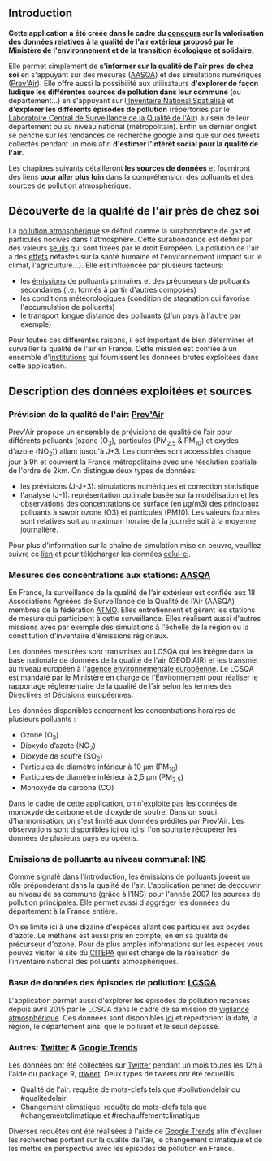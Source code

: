 ## Introduction

**Cette application a été créée dans le cadre du [concours](https://www.lcsqa.org/sites/default/files/Actualit%C3%A9s/A6-2018-09-REGLEMENT%20CONCOURS%20QA%20v03092018.pdf) sur la valorisation des données relatives à la qualité de l'air extérieur proposé par le Ministère de l'environnement et de la transition écologique et solidaire.**

Elle permet simplement de **s'informer sur la qualité de l'air près de chez soi** en s'appuyant sur des mesures ([AASQA](https://atmo-france.org/)) et des simulations numériques ([Prev'Air](http://www2.prevair.org/)). Elle offre aussi la possibilité aux utilisateurs **d'explorer de façon ludique les différentes sources de pollution dans leur commune** (ou département...) en s'appuyant sur l['Inventaire National Spatialisé](http://emissions-air.developpement-durable.gouv.fr/) et **d'explorer les différents épisodes de pollution** (répertoriés par le [Laboratoire Central de Surveillance de la Qualité de l'Air](https://www.lcsqa.org/fr)) au sein de leur département ou au niveau national (métropolitain). Enfin un dernier onglet se penche sur les tendances de recherche google ainsi que sur des tweets collectés pendant un mois afin **d'estimer l'intérêt social pour la qualité de l'air.**

Les chapitres suivants détailleront **les sources de données** et fourniront des liens **pour aller plus loin** dans la compréhension des polluants et des sources de pollution atmosphérique.

## Découverte de la qualité de l'air près de chez soi

La [pollution atmosphérique](http://www2.prevair.org/content/qualite-de-lair-et-enjeux-atmospheriques) se définit comme la surabondance de gaz et particules nocives
dans l'atmosphère. Cette surabondance est défini par des valeurs [seuils](http://www2.prevair.org/content/normes-de-qualit%C3%A9-de-lair-et-gestion-de-la-pollution) qui sont fixées par le droit Européen. La pollution de l'air a des [effets](https://www.ecologique-solidaire.gouv.fr/pollution-lair-origines-situation-et-impacts#e0) néfastes sur la santé humaine et l'environnement (impact sur le climat, l'agriculture...). Elle est influencée par plusieurs facteurs: 

- les [émissions](http://www2.prevair.org/content/origine-et-sources-de-pollution) de polluants primaires et des précurseurs de polluants secondaires (i.e. formés à partir d'autres composés)
- les conditions météorologiques (condition de stagnation qui favorise l'accumulation de polluants)
- le transport longue distance des polluants (d'un pays à l'autre par exemple)

Pour toutes ces différentes raisons, il est important de bien déterminer et surveiller la qualité de l'air en France. Cette mission est confiée à un ensemble d'[institutions](https://www.lcsqa.org/fr/les-acteurs) qui fournissent les données brutes exploitées dans cette application. 

## Description des données exploitées et sources

### Prévision de la qualité de l'air: [Prev'Air](http://www2.prevair.org/)

Prev'Air propose un ensemble de prévisions de qualité de l’air pour différents polluants (ozone (O<sub>3</sub>), particules (PM<sub>2.5</sub> & PM<sub>10</sub>) et oxydes d'azote (NO<sub>2</sub>)) allant jusqu'à J+3. Les données sont accessibles chaque jour à 9h et couvrent la France métropolitaine avec une résolution spatiale de l'ordre de 2km. On distingue deux types de données:

- les prévisions (J-J+3): simulations numériques et correction statistique
- l'analyse (J-1): représentation optimale basée sur la modélisation et les observations des concentrations de surface (en µg/m3) des principaux polluants à savoir ozone (O3) et particules (PM10). Les valeurs fournies sont relatives soit au maximum horaire de la journée soit à la moyenne journalière.

Pour plus d'information sur la chaîne de simulation mise en oeuvre, veuillez suivre ce [lien](http://www2.prevair.org/content/propos-de-prevair) et pour télécharger les données [celui-ci](https://www.data.gouv.fr/fr/datasets/mise-a-disposition-de-donnees-de-qualite-de-lair-sur-la-france-www-prevair-org-1/#_).


### Mesures des concentrations aux stations: [AASQA](https://atmo-france.org/category/aasqa/) 

En France, la surveillance de la qualité de l’air extérieur est confiée aux 18 Associations Agréées de Surveillance de la Qualité de l’Air (AASQA) membres de la fédération [ATMO](https://atmo-france.org/). Elles entretiennent et gèrent les stations de mesure qui participent à cette surveillance. Elles réalisent aussi d'autres missions avec par exemple des simulations à l'échelle de la région ou la constitution d'inventaire d'émissions régionaux. 

Les données mesurées sont transmises au LCSQA qui les intègre dans la base nationale de données de la qualité de l'air (GEOD'AIR) et les transmet au niveau européen à l'[agence environnementale européenne](https://www.eea.europa.eu/). Le LCSQA est mandaté par le Ministère en charge de l’Environnement pour réaliser le rapportage réglementaire de la qualité de l’air selon les termes des Directives et Décisions européennes. 

Les données disponibles concernent les concentrations horaires de plusieurs polluants :

- Ozone (O<sub>3</sub>)
- Dioxyde d’azote (NO<sub>2</sub>)
- Dioxyde de soufre (SO<sub>2</sub>)
- Particules de diamètre inférieur à 10 µm (PM<sub>10</sub>)
- Particules de diamètre inférieur à 2,5 µm (PM<sub>2.5</sub>)
- Monoxyde de carbone (CO)

Dans le cadre de cette application, on n'exploite pas les données de monoxyde de carbone et de dioxyde de soufre. Dans un souci d'harmonisation, on s'est limité aux données prédites par Prev'Air. Les observations sont disponibles [ici](https://www.data.gouv.fr/fr/datasets/donnees-temps-reel-de-mesure-des-concentrations-de-polluants-atmospheriques-reglementes-1/) ou [ici](http://discomap.eea.europa.eu/) si l'on souhaite récupérer les données de plusieurs pays européens. 

### Emissions de polluants au niveau communal: [INS](http://emissions-air.developpement-durable.gouv.fr/)

Comme signalé dans l'introduction, les émissions de polluants jouent un rôle prépondérant dans la qualité de l'air. L'application permet de découvrir au niveau de sa commune (grâce à l'INS) pour l'année 2007 les sources de pollution principales. Elle permet aussi d'aggréger les données du département à la France entière. 

On se limite ici à une dizaine d'espèces allant des particules aux oxydes d'azote. Le méthane est aussi pris en compte, en en sa qualité de précurseur d'ozone. Pour de plus amples informations sur les espèces vous pouvez visiter le site du [CITEPA](https://www.citepa.org/fr/air-et-climat/polluants/) qui est chargé de la réalisation de l'inventaire national des polluants atmosphériques.  

### Base de données des épisodes de pollution: [LCSQA](https://www.lcsqa.org/fr)

L'application permet aussi d'explorer les épisodes de pollution recensés depuis avril 2015 par le LCSQA dans le cadre de sa mission de [vigilance atmosphérique](https://www.lcsqa.org/fr/vigilance-atmospherique). Ces données sont disponibles [ici](
https://www.lcsqa.org/fr/vigilance-atmospherique/episodes/liste) et répertorient la date, la région, le département ainsi que le polluant et le seuil dépassé.

### Autres: [Twitter](https://twitter.com/) & [Google Trends](https://trends.google.fr/trends/?geo=FR)

Les données ont été collectées sur [Twitter](https://twitter.com/) pendant un mois toutes les 12h à l'aide du package R, [rtweet](https://rtweet.info/). Deux types de tweets ont été recueillis:

- Qualité de l'air: requête de mots-clefs tels que #pollutiondelair ou #qualitedelair
- Changement climatique: requête de mots-clefs tels que #changementclimatique et #rechauffementclimatique

Diverses requêtes ont été réalisées à l'aide de [Google Trends](https://trends.google.fr/trends/?geo=FR) afin d'évaluer les recherches portant sur la qualité de l'air, le changement climatique et de les mettre en perspective avec les épisodes de pollution en France. 



